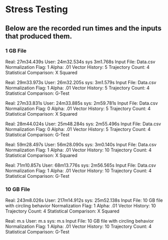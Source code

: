 # Stress Testing

## Below are the recorded run times and the inputs that produced them.

### 1 GB File
Real: 27m34.439s
User: 24m32.534s
sys 3m1.768s
Input File: Data.csv
Normalization Flag: 1
Alpha: .01
Vector History: 5
Trajectory Count: 4
Statistical Comparison: X Squared


Real: 29m33.973s
User: 26m32.205s
sys: 3m1.579s 
Input File: Data.csv
Normalization Flag: 1
Alpha: .01
Vector History: 5
Trajectory Count: 4
Statistical Comparison: G-Test


Real: 27m33.831s
User: 24m33.885s
sys: 2m59.781s
Input File: Data.csv
Normalization Flag: 0
Alpha: .01
Vector History: 5
Trajectory Count: 4
Statistical Comparison: X Squared

Real: 28m44.024s
User: 25m48.284s
sys: 2m55.496s
Input File: Data.csv
Normalization Flag: 0
Alpha: .01
Vector History: 5
Trajectory Count: 4
Statistical Comparison: G-Test

Real: 59m28.497s
User: 56m28.090s
sys: 3m0.140s
Input File: Data.csv
Normalization Flag: 1
Alpha: .01
Vector History: 10
Trajectory Count: 4
Statistical Comparison: X Squared

Real: 71m10.857s
User: 68m13.776s
sys: 2m56.565s
Input File: Data.csv
Normalization Flag: 1
Alpha: .01
Vector History: 10
Trajectory Count: 4
Statistical Comparison: G-Test

### 10 GB File
Real: 243m8.026s
User: 217m14.912s
sys: 25m52.138s
Input File: 10 GB file with circling behavior
Normalization Flag: 1
Alpha: .01
Vector History: 10
Trajectory Count: 4
Statistical Comparison: X Squared

Real: m.s
User: m.s
sys: m.s
Input File: 10 GB file with circling behavior
Normalization Flag: 1
Alpha: .01
Vector History: 10
Trajectory Count: 4
Statistical Comparison: G-Test
